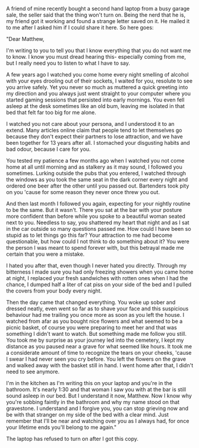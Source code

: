 A friend of mine recently bought a second hand laptop from a busy garage sale, the seller said that the thing won't turn on. Being the nerd that he is, my friend got it working and found a strange letter saved on it. He mailed it to me after I asked him if I could share it here. So here goes:


"Dear Matthew,


I'm writing to you to tell you that I know everything that you do not want me to know. I know you must dread hearing this- especially coming from me, but I really need you to listen to what I have to say.

A few years ago I watched you come home every night smelling of alcohol with your eyes drooling out of their sockets, I waited for you, resolute to see you arrive safely. Yet you never so much as muttered a quick greeting into my direction and you always just went straight to your computer where you started gaming sessions that persisted into early mornings.
You even fell asleep at the desk sometimes like an old bum, leaving me isolated in that bed that felt far too big for me alone.

I watched you not care about your persona, and I understood it to an extend. Many articles online claim that people tend to let themselves go because they don't expect their partners to lose attraction, and we have been together for 13 years after all.
I stomached your disgusting habits and bad odour, because I care for you.

You tested my patience a few months ago when I watched you not come home at all until morning and as stalkery as it may sound, I followed you sometimes.
Lurking outside the pubs that you entered, I watched through the windows as you took the same seat in the dark corner every night and ordered one beer after the other until you passed out. Bartenders took pity on you 'cause for some reason they never once threw you out.

And then last month I followed you again, expecting for your nightly routine to be the same. But it wasn't.
There you sat at the bar with your posture more confident than before while you spoke to a beautiful woman seated next to you.
Needless to say, you shattered my heart that night and as I sat in the car outside so many questions passed me.
How could I have been so stupid as to let things go this far? Your attraction to me had become questionable, but how could I not think to do something about it?
You were the person I was meant to spend forever with, but this betrayal made me certain that you were a mistake.

I hated you after that, even though I never hated you directly.
Through my bitterness I made sure you had only freezing showers when you came home at night, I replaced your fresh sandwiches with rotten ones when I had the chance, I dumped half a liter of cat piss on your side of the bed and I pulled the covers from your body every night.

Then the day came that changed everything.
You woke up sober and dressed neatly, even went so far as to shave your face and this suspicious behaviour had me trailing you once more as soon as you left the house.
I watched from afar as you bought nice flowers and what seemed to be a picnic basket, of course you were preparing to meet her and that was something I didn't want to watch. But something made me follow you still.
You took me by surprise as your journey led into the cemetery, I kept my distance as you paused near a grave for what seemed like hours.
It took me a considerate amount of time to recognize the tears on your cheeks, 'cause I swear I had never seen you cry before.
You left the flowers on the grave and walked away with the basket still in hand. I went home after that, I didn't need to see anymore.

I'm in the kitchen as I'm writing this on your laptop and you're in the bathroom.
It's nearly 1:30 and that woman I saw you with at the bar is still sound asleep in our bed. But I understand it now, Matthew.
Now I know why you're sobbing faintly in the bathroom and why my name stood on that gravestone.
I understand and I forgive you, you can stop grieving now and be with that stranger on my side of the bed with a clear mind.
Just remember that I'll be near and watching over you as I always had, for once your lifetime ends you'll belong to me again."

The laptop has refused to turn on after I got this copy.